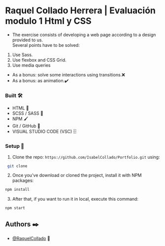 # Raquel Collado Herrera  | Evaluación modulo 1 Html y CSS  

* The exercise consists of developing a web page according to a design provided to us.  
Several points have to be solved:
1. Use Sass.
2. Use flexbox and CSS Grid.
3. Use media queries
- As a bonus: solve some interactions using transitions.❌ 
- As a bonus: as animation.✔️ 
  

### Built 🛠️

- HTML 📌
- SCSS / SASS 🔗 
- NPM 🖌️
- Git / GitHub 📂
- VISUAL STUDIO CODE (VSC) 🗄️  
  

### Setup 🚀

1. Clone the repo: `https://github.com/IsabelCollado/Portfolio.git` using:

```bash
 git clone
```

2. Once you've download or cloned the project, install it with NPM packages:

```bash
npm install
```

3.  After that, if you want to run it in local, execute this command:

```bash
npm start
```

## Authors ✒️  

- [@RaquelCollado](https://www.github.com/RaquelCollado) 🐌

